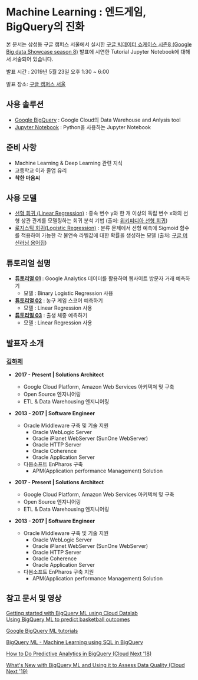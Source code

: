 # Machine Learning : 엔드게임, BigQuery의 진화

본 문서는 삼성동 구글 캠퍼스 서울에서 실시한 [구글 빅데이터 쇼케이스 시즌8 (Google Big data Showcase season 8)]((https://www.campus.co/seoul/ko/events/ag1zfmd3ZWItY2FtcHVzckgLEgpDYW1wdXNOYW1lIgRSb290DAsSCkNhbXB1c05hbWUiBXNlb3VsDAsSB0V2ZW50VjIiEmEyaDNhMDAwMDAwQTFCYkFBSww#events)) 발표에 시연한 Tutorial Jupyter Notebook에 대해서 서술되어 있습니다.

발표 시간 : 2019년 5월 23일 오후 1:30 ~ 6:00  

발표 장소: [구글 캠퍼스 서울](https://www.campus.co/seoul/ko/)



## 사용 솔루션

- [Google BigQuery](https://cloud.google.com/bigquery/) : Google Cloud의 Data Warehouse and Anlysis tool
- [Jupyter Notebook](https://jupyter.org) : Python을 사용하는 Jupyter Notebook



## 준비 사항

- Machine Learning & Deep Learning 관련 지식
- 고등학교 이과 졸업 유리
- **착한 마음씨**



## 사용 모델

- [선형 회귀 (Linear Regression)](https://developers.google.com/machine-learning/crash-course/descending-into-ml/linear-regression?hl=ko) : 종속 변수 y와 한 개 이상의 독립 변수 x와의 선형 상관 관계를 모델링하는 회귀 분석 기법 (출처: [위키피디아 선형 회귀]([https://ko.wikipedia.org/wiki/%EC%84%A0%ED%98%95_%ED%9A%8C%EA%B7%80](https://ko.wikipedia.org/wiki/선형_회귀)))
- [로지스틱 회귀(Logistic Regression)](https://developers.google.com/machine-learning/crash-course/logistic-regression/calculating-a-probability?hl=ko) : 분류 문제에서 선형 예측에 Sigmoid 함수를 적용하여 가능한 각 불연속 라벨값에 대한 확률을 생성하는 모델 (출처: [구글 머신러닝 용어집](https://developers.google.com/machine-learning/glossary/?hl=ko))



## 튜토리얼 설명

- **[튜토리얼 01](https://github.com/hajekim/endgame/blob/master/bqml-tutorial-01.ipynb)** : Google Analytics 데이터를 활용하여 웹사이트 방문자 거래 예측하기
  - 모델 : Binary Logistic Regression 사용
- **[튜토리얼 02](https://github.com/hajekim/endgame/blob/master/bqml-tutorial-02.ipynb)** : 농구 게임 스코어 예측하기
  - 모델 : Linear Regression 사용
- **[튜토리얼 03](https://github.com/hajekim/endgame/blob/master/bqml-tutorial-03.ipynb)** : 출생 체중 예측하기
  - 모델 : Linear Regression 사용



## 발표자 소개

### [김하제](www.linkedin.com/in/hajekim)

- **2017 - Present | Solutions Architect**
  - Google Cloud Platform, Amazon Web Services 아키텍쳐 및 구축
  - Open Source 엔지니어링
  - ETL & Data Warehousing 엔지니어링
- **2013 - 2017 | Software Engineer**
  - Oracle Middleware 구축 및 기술 지원
    - Oracle WebLogic Server
    - Oracle iPlanet WebServer (SunOne WebServer)
    - Oracle HTTP Server
    - Oracle Coherence
    - Oracle Application Server
  - 다봄소프트 EnPharos 구축
    - APM(Application performance Management) Solution

- **2017 - Present | Solutions Architect**
  - Google Cloud Platform, Amazon Web Services 아키텍쳐 및 구축
  - Open Source 엔지니어링
  - ETL & Data Warehousing 엔지니어링
- **2013 - 2017 | Software Engineer**
  - Oracle Middleware 구축 및 기술 지원
    - Oracle WebLogic Server
    - Oracle iPlanet WebServer (SunOne WebServer)
    - Oracle HTTP Server
    - Oracle Coherence
    - Oracle Application Server
  - 다봄소프트 EnPharos 구축 지원
    - APM(Application performance Management) Solution



## 참고 문서 및 영상
[Getting started with BigQuery ML using Cloud Datalab](https://cloud.google.com/bigquery-ml/docs/bigqueryml-notebook-start)  
[Using BigQuery ML to predict basketball outcomes](https://cloud.google.com/bigquery-ml/docs/bigqueryml-ncaa)

[Google BigQuery ML tutorials](https://cloud.google.com/bigquery-ml/docs/tutorials)

[BigQuery ML - Machine Learning using SQL in BigQuery](https://www.youtube.com/watch?v=BanOYQVl30I)

[How to Do Predictive Analytics in BigQuery (Cloud Next ’18)](https://www.youtube.com/watch?v=Ml2aCTn7kFY)

[What's New with BigQuery ML and Using it to Assess Data Quality (Cloud Next '19)](https://www.youtube.com/watch?v=DnlG4frLKmw)